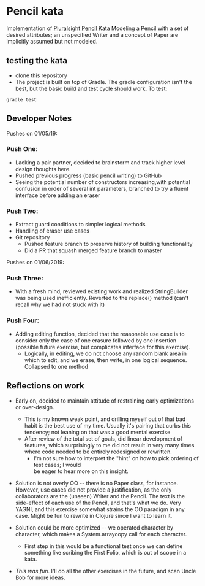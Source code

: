 # Pencil kata

Implementation of [Pluralsight Pencil Kata](https://github.com/PillarTechnology/kata-pencil-durability)
Modeling a Pencil with a set of desired attributes; an unspecified Writer and a concept of Paper 
are implicitly assumed but not modeled.

## testing the kata
* clone this repository
* The project is built on top of Gradle. The gradle configuration isn't the best, but the 
basic build and test cycle should work. To test:

```
gradle test
```

## Developer Notes
Pushes on 01/05/19:

### Push One:
  * Lacking a pair partner, decided to brainstorm and track higher level design thoughts here.
  * Pushed previous progress (basic pencil writing) to GitHub
  * Seeing the potential number of constructors increasing,with potential confusion
  in order of several int parameters, branched to try a fluent interface before adding an eraser
  
### Push Two:
  * Extract guard conditions to simpler logical methods
  * Handling of eraser use cases
  * Git repository
    * Pushed feature branch to preserve history of building functionality
    * Did a PR that squash merged feature branch to master
    

Pushes on 01/06/2019:
  
### Push Three:
  * With a fresh mind, reviewed existing work and realized StringBuilder was being 
  used inefficiently. Reverted to the replace() method (can't recall why we had not stuck 
  with it)

### Push Four:
  * Adding editing function, decided that the reasonable use case is to consider only the case 
  of one erasure followed by one insertion (possible future  exercise, but complicates 
  interface for this exercise).
    * Logically, in editing, we do not choose any random blank area in which to edit, and we erase, 
    then write, in one logical sequence. Collapsed to one method
    
## Reflections on work

  * Early on, decided to maintain attitude of restraining early optimizations or over-design.
    * This is my known weak point, and drilling myself out of that bad habit is the best use of 
    my time. Usually it's pairing that curbs this tendency; not leaning on that was a 
    good mental exercise
    * After review of the total set of goals, did linear development of features, which 
    surprisingly to me did not result in very many times where code needed to be 
    entirely redesigned or rewritten.
      * I'm not sure how to interpret the "hint" on how to pick ordering of test cases; I would  
      be eager to hear more on this insight.
  * Solution is not overly OO -- there is no Paper class, for instance. However, use cases did 
  not provide a justification, as the only collaborators are the (unseen) Writer and the Pencil.
  The text is the side-effect of each use of the Pencil, and that's what we do. Very YAGNI, and 
  this exercise somewhat strains the OO paradigm in any case. Might be fun to rewrite 
  in Clojure since I want to learn it.
  * Solution could be more optimized -- we operated character by character, which makes a 
  System.arraycopy call for each character.
    * First step in this would be a functional test once we can define something like 
    scribing the First Folio, which is out of scope in a kata.
   
  * _This was fun_. I'll do all the other exercises in the future, and scan Uncle Bob 
  for more ideas.
    